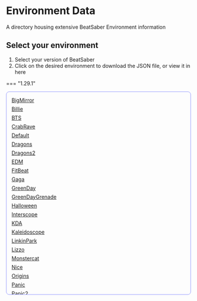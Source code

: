 <style>
.copy-list {
    max-height: 525px;
    overflow-y: auto;
    padding: 1em;
    border: 1px solid #ccc;
    border-color: rgb(141, 146, 255);
    border-radius: 8px;

    overscroll-behavior-y: contain;
}


.copy-link {
  display: block;
  margin-bottom: 0.5em;
  transition: transform 0.2s ease;
}

.copy-link:hover {
    transform: scale(1.005)
}


.action-link {
  display: none;
  margin-bottom: 0.5em;
  transition: transform 0.2s ease;
}

.action-link:hover {
    transform: scale(1.005)
}



#copy-status {
  padding: 0.5em 1em;
  border-radius: 6px;
  color:rgb(141, 146, 255);
  display: none;
}
</style>

# Environment Data
A directory housing extensive BeatSaber Environment information
## Select your environment

1. Select your version of BeatSaber
2. Click on the desired environment to download the JSON file, or view it in here


=== "1.29.1"
    <div class="copy-list">
      <a class="copy-link" href="#" onclick="setEnvDataParameters('1.29.1', 'BigMirror'); return false;">BigMirror</a>
      <a class="copy-link" href="#" onclick="setEnvDataParameters('1.29.1', 'Billie'); return false;">Billie</a>
      <a class="copy-link" href="#" onclick="setEnvDataParameters('1.29.1', 'BTS'); return false;">BTS</a>
      <a class="copy-link" href="#" onclick="setEnvDataParameters('1.29.1', 'CrabRave'); return false;">CrabRave</a>
      <a class="copy-link" href="#" onclick="setEnvDataParameters('1.29.1', 'Default'); return false;">Default</a>
      <a class="copy-link" href="#" onclick="setEnvDataParameters('1.29.1', 'Dragons'); return false;">Dragons</a>
      <a class="copy-link" href="#" onclick="setEnvDataParameters('1.29.1', 'Dragons2'); return false;">Dragons2</a>
      <a class="copy-link" href="#" onclick="setEnvDataParameters('1.29.1', 'EDM'); return false;">EDM</a>
      <a class="copy-link" href="#" onclick="setEnvDataParameters('1.29.1', 'FitBeat'); return false;">FitBeat</a>
      <a class="copy-link" href="#" onclick="setEnvDataParameters('1.29.1', 'Gaga'); return false;">Gaga</a>
      <a class="copy-link" href="#" onclick="setEnvDataParameters('1.29.1', 'GreenDay'); return false;">GreenDay</a>
      <a class="copy-link" href="#" onclick="setEnvDataParameters('1.29.1', 'GreenDayGrenade'); return false;">GreenDayGrenade</a>
      <a class="copy-link" href="#" onclick="setEnvDataParameters('1.29.1', 'Halloween'); return false;">Halloween</a>
      <a class="copy-link" href="#" onclick="setEnvDataParameters('1.29.1', 'Interscope'); return false;">Interscope</a>
      <a class="copy-link" href="#" onclick="setEnvDataParameters('1.29.1', 'KDA'); return false;">KDA</a>
      <a class="copy-link" href="#" onclick="setEnvDataParameters('1.29.1', 'Kaleidoscope'); return false;">Kaleidoscope</a>
      <a class="copy-link" href="#" onclick="setEnvDataParameters('1.29.1', 'LinkinPark'); return false;">LinkinPark</a>
      <a class="copy-link" href="#" onclick="setEnvDataParameters('1.29.1', 'Lizzo'); return false;">Lizzo</a>
      <a class="copy-link" href="#" onclick="setEnvDataParameters('1.29.1', 'Monstercat'); return false;">Monstercat</a>
      <a class="copy-link" href="#" onclick="setEnvDataParameters('1.29.1', 'Nice'); return false;">Nice</a>
      <a class="copy-link" href="#" onclick="setEnvDataParameters('1.29.1', 'Origins'); return false;">Origins</a>
      <a class="copy-link" href="#" onclick="setEnvDataParameters('1.29.1', 'Panic'); return false;">Panic</a>
      <a class="copy-link" href="#" onclick="setEnvDataParameters('1.29.1', 'Panic2'); return false;">Panic2</a>
      <a class="copy-link" href="#" onclick="setEnvDataParameters('1.29.1', 'Pyro'); return false;">Pyro</a>
      <a class="copy-link" href="#" onclick="setEnvDataParameters('1.29.1', 'RockMixtape'); return false;">RockMixtape</a>
      <a class="copy-link" href="#" onclick="setEnvDataParameters('1.29.1', 'Rocket'); return false;">Rocket</a>
      <a class="copy-link" href="#" onclick="setEnvDataParameters('1.29.1', 'Skrillex'); return false;">Skrillex</a>
      <a class="copy-link" href="#" onclick="setEnvDataParameters('1.29.1', 'TheSecond'); return false;">TheSecond</a>
      <a class="copy-link" href="#" onclick="setEnvDataParameters('1.29.1', 'TheWeeknd'); return false;">TheWeeknd</a>
      <a class="copy-link" href="#" onclick="setEnvDataParameters('1.29.1', 'Timbaland'); return false;">Timbaland</a>
      <a class="copy-link" href="#" onclick="setEnvDataParameters('1.29.1', 'Triangle'); return false;">Triangle</a>
      <a class="copy-link" href="#" onclick="setEnvDataParameters('1.29.1', 'Weave'); return false;">Weave</a>

    </div>

=== "1.34.2"
    <div class="copy-list">
      <a class="copy-link" href="#" onclick="setEnvDataParameters('1.34.2', 'BigMirror'); return false;">BigMirror</a>
      <a class="copy-link" href="#" onclick="setEnvDataParameters('1.34.2', 'Billie'); return false;">Billie</a>
      <a class="copy-link" href="#" onclick="setEnvDataParameters('1.34.2', 'BTS'); return false;">BTS</a>
      <a class="copy-link" href="#" onclick="setEnvDataParameters('1.34.2', 'CrabRave'); return false;">CrabRave</a>
      <a class="copy-link" href="#" onclick="setEnvDataParameters('1.34.2', 'Default'); return false;">Default</a>
      <a class="copy-link" href="#" onclick="setEnvDataParameters('1.34.2', 'Dragons'); return false;">Dragons</a>
      <a class="copy-link" href="#" onclick="setEnvDataParameters('1.34.2', 'Dragons2'); return false;">Dragons2</a>
      <a class="copy-link" href="#" onclick="setEnvDataParameters('1.34.2', 'EDM'); return false;">EDM</a>
      <a class="copy-link" href="#" onclick="setEnvDataParameters('1.34.2', 'FitBeat'); return false;">FitBeat</a>
      <a class="copy-link" href="#" onclick="setEnvDataParameters('1.34.2', 'Gaga'); return false;">Gaga</a>
      <a class="copy-link" href="#" onclick="setEnvDataParameters('1.34.2', 'GreenDay'); return false;">GreenDay</a>
      <a class="copy-link" href="#" onclick="setEnvDataParameters('1.34.2', 'GreenDayGrenade'); return false;">GreenDayGrenade</a>
      <a class="copy-link" href="#" onclick="setEnvDataParameters('1.34.2', 'Halloween'); return false;">Halloween</a>
      <a class="copy-link" href="#" onclick="setEnvDataParameters('1.34.2', 'Interscope'); return false;">Interscope</a>
      <a class="copy-link" href="#" onclick="setEnvDataParameters('1.34.2', 'KDA'); return false;">KDA</a>
      <a class="copy-link" href="#" onclick="setEnvDataParameters('1.34.2', 'Kaleidoscope'); return false;">Kaleidoscope</a>
      <a class="copy-link" href="#" onclick="setEnvDataParameters('1.34.2', 'Lattice'); return false;">Lattice</a>
      <a class="copy-link" href="#" onclick="setEnvDataParameters('1.34.2', 'LinkinPark'); return false;">LinkinPark</a>
      <a class="copy-link" href="#" onclick="setEnvDataParameters('1.34.2', 'LinkinPark2'); return false;">LinkinPark2</a>
      <a class="copy-link" href="#" onclick="setEnvDataParameters('1.34.2', 'Lizzo'); return false;">Lizzo</a>
      <a class="copy-link" href="#" onclick="setEnvDataParameters('1.34.2', 'Monstercat'); return false;">Monstercat</a>
      <a class="copy-link" href="#" onclick="setEnvDataParameters('1.34.2', 'Nice'); return false;">Nice</a>
      <a class="copy-link" href="#" onclick="setEnvDataParameters('1.34.2', 'Origins'); return false;">Origins</a>
      <a class="copy-link" href="#" onclick="setEnvDataParameters('1.34.2', 'Panic'); return false;">Panic</a>
      <a class="copy-link" href="#" onclick="setEnvDataParameters('1.34.2', 'Panic2'); return false;">Panic2</a>
      <a class="copy-link" href="#" onclick="setEnvDataParameters('1.34.2', 'Pyro'); return false;">Pyro</a>
      <a class="copy-link" href="#" onclick="setEnvDataParameters('1.34.2', 'Queen'); return false;">Queen</a>
      <a class="copy-link" href="#" onclick="setEnvDataParameters('1.34.2', 'RockMixtape'); return false;">RockMixtape</a>
      <a class="copy-link" href="#" onclick="setEnvDataParameters('1.34.2', 'Rocket'); return false;">Rocket</a>
      <a class="copy-link" href="#" onclick="setEnvDataParameters('1.34.2', 'Skrillex'); return false;">Skrillex</a>
      <a class="copy-link" href="#" onclick="setEnvDataParameters('1.34.2', 'TheRollingStones'); return false;">TheRollingStones</a>
      <a class="copy-link" href="#" onclick="setEnvDataParameters('1.34.2', 'TheSecond'); return false;">TheSecond</a>
      <a class="copy-link" href="#" onclick="setEnvDataParameters('1.34.2', 'TheWeeknd'); return false;">TheWeeknd</a>
      <a class="copy-link" href="#" onclick="setEnvDataParameters('1.34.2', 'Timbaland'); return false;">Timbaland</a>
      <a class="copy-link" href="#" onclick="setEnvDataParameters('1.34.2', 'Triangle'); return false;">Triangle</a>
      <a class="copy-link" href="#" onclick="setEnvDataParameters('1.34.2', 'Weave'); return false;">Weave</a>

    </div>

=== "1.37.1"

    <div class="copy-list">
      <a class="copy-link" href="#" onclick="setEnvDataParameters('1.37.1', 'BigMirror'); return false;">BigMirror</a>
      <a class="copy-link" href="#" onclick="setEnvDataParameters('1.37.1', 'Billie'); return false;">Billie</a>
      <a class="copy-link" href="#" onclick="setEnvDataParameters('1.37.1', 'BTS'); return false;">BTS</a>
      <a class="copy-link" href="#" onclick="setEnvDataParameters('1.37.1', 'Collider'); return false;">Collider</a>
      <a class="copy-link" href="#" onclick="setEnvDataParameters('1.37.1', 'CrabRave'); return false;">CrabRave</a>
      <a class="copy-link" href="#" onclick="setEnvDataParameters('1.37.1', 'DaftPunk'); return false;">DaftPunk</a>
      <a class="copy-link" href="#" onclick="setEnvDataParameters('1.37.1', 'Default'); return false;">Default</a>
      <a class="copy-link" href="#" onclick="setEnvDataParameters('1.37.1', 'Dragons'); return false;">Dragons</a>
      <a class="copy-link" href="#" onclick="setEnvDataParameters('1.37.1', 'Dragons2'); return false;">Dragons2</a>
      <a class="copy-link" href="#" onclick="setEnvDataParameters('1.37.1', 'EDM'); return false;">EDM</a>
      <a class="copy-link" href="#" onclick="setEnvDataParameters('1.37.1', 'FitBeat'); return false;">FitBeat</a>
      <a class="copy-link" href="#" onclick="setEnvDataParameters('1.37.1', 'Gaga'); return false;">Gaga</a>
      <a class="copy-link" href="#" onclick="setEnvDataParameters('1.37.1', 'GreenDay'); return false;">GreenDay</a>
      <a class="copy-link" href="#" onclick="setEnvDataParameters('1.37.1', 'GreenDayGrenade'); return false;">GreenDayGrenade</a>
      <a class="copy-link" href="#" onclick="setEnvDataParameters('1.37.1', 'Halloween'); return false;">Halloween</a>
      <a class="copy-link" href="#" onclick="setEnvDataParameters('1.37.1', 'HipHop'); return false;">HipHopMixtape</a>
      <a class="copy-link" href="#" onclick="setEnvDataParameters('1.37.1', 'Interscope'); return false;">Interscope</a>
      <a class="copy-link" href="#" onclick="setEnvDataParameters('1.37.1', 'Kaleidoscope'); return false;">Kaleidoscope</a>
      <a class="copy-link" href="#" onclick="setEnvDataParameters('1.37.1', 'KDA'); return false;">KDA</a>
      <a class="copy-link" href="#" onclick="setEnvDataParameters('1.37.1', 'Lattice'); return false;">Lattice</a>
      <a class="copy-link" href="#" onclick="setEnvDataParameters('1.37.1', 'LinkinPark'); return false;">LinkinPark</a>
      <a class="copy-link" href="#" onclick="setEnvDataParameters('1.37.1', 'LinkinPark2'); return false;">LinkinPark2</a>
      <a class="copy-link" href="#" onclick="setEnvDataParameters('1.37.1', 'Lizzo'); return false;">Lizzo</a>
      <a class="copy-link" href="#" onclick="setEnvDataParameters('1.37.1', 'Monstercat'); return false;">Monstercat</a>
      <a class="copy-link" href="#" onclick="setEnvDataParameters('1.37.1', 'Nice'); return false;">Nice</a>
      <a class="copy-link" href="#" onclick="setEnvDataParameters('1.37.1', 'Origins'); return false;">Origins</a>
      <a class="copy-link" href="#" onclick="setEnvDataParameters('1.37.1', 'Panic'); return false;">Panic</a>
      <a class="copy-link" href="#" onclick="setEnvDataParameters('1.37.1', 'Panic2'); return false;">Panic2</a>
      <a class="copy-link" href="#" onclick="setEnvDataParameters('1.37.1', 'Pyro'); return false;">Pyro</a>
      <a class="copy-link" href="#" onclick="setEnvDataParameters('1.37.1', 'Queen'); return false;">Queen</a>
      <a class="copy-link" href="#" onclick="setEnvDataParameters('1.37.1', 'Rocket'); return false;">Rocket</a>
      <a class="copy-link" href="#" onclick="setEnvDataParameters('1.37.1', 'RockMixtape'); return false;">RockMixtape</a>
      <a class="copy-link" href="#" onclick="setEnvDataParameters('1.37.1', 'Skrillex'); return false;">Skrillex</a>
      <a class="copy-link" href="#" onclick="setEnvDataParameters('1.37.1', 'TheRollingStones'); return false;">TheRollingStones</a>
      <a class="copy-link" href="#" onclick="setEnvDataParameters('1.37.1', 'TheSecond'); return false;">TheSecond</a>
      <a class="copy-link" href="#" onclick="setEnvDataParameters('1.37.1', 'TheWeeknd'); return false;">TheWeeknd</a>
      <a class="copy-link" href="#" onclick="setEnvDataParameters('1.37.1', 'Timbaland'); return false;">Timbaland</a>
      <a class="copy-link" href="#" onclick="setEnvDataParameters('1.37.1', 'Triangle'); return false;">Triangle</a>
      <a class="copy-link" href="#" onclick="setEnvDataParameters('1.37.1', 'Weave'); return false;">Weave</a>

    </div>

=== "1.39.1"
    
    <div class="copy-list">
      <a class="copy-link" href="#" onclick="setEnvDataParameters('1.39.1', 'BigMirror'); return false;">BigMirror</a>
      <a class="copy-link" href="#" onclick="setEnvDataParameters('1.39.1', 'Billie'); return false;">Billie</a>
      <a class="copy-link" href="#" onclick="setEnvDataParameters('1.39.1', 'Britney'); return false;">Britney</a>
      <a class="copy-link" href="#" onclick="setEnvDataParameters('1.39.1', 'BTS'); return false;">BTS</a>
      <a class="copy-link" href="#" onclick="setEnvDataParameters('1.39.1', 'Collider'); return false;">Collider</a>
      <a class="copy-link" href="#" onclick="setEnvDataParameters('1.39.1', 'CrabRave'); return false;">CrabRave</a>
      <a class="copy-link" href="#" onclick="setEnvDataParameters('1.39.1', 'DaftPunk'); return false;">DaftPunk</a>
      <a class="copy-link" href="#" onclick="setEnvDataParameters('1.39.1', 'Default'); return false;">Default</a>
      <a class="copy-link" href="#" onclick="setEnvDataParameters('1.39.1', 'Dragons'); return false;">Dragons</a>
      <a class="copy-link" href="#" onclick="setEnvDataParameters('1.39.1', 'Dragons2'); return false;">Dragons2</a>
      <a class="copy-link" href="#" onclick="setEnvDataParameters('1.39.1', 'EDM'); return false;">EDM</a>
      <a class="copy-link" href="#" onclick="setEnvDataParameters('1.39.1', 'FitBeat'); return false;">FitBeat</a>
      <a class="copy-link" href="#" onclick="setEnvDataParameters('1.39.1', 'Gaga'); return false;">Gaga</a>
      <a class="copy-link" href="#" onclick="setEnvDataParameters('1.39.1', 'GreenDay'); return false;">GreenDay</a>
      <a class="copy-link" href="#" onclick="setEnvDataParameters('1.39.1', 'GreenDayGrenade'); return false;">GreenDayGrenade</a>
      <a class="copy-link" href="#" onclick="setEnvDataParameters('1.39.1', 'Halloween'); return false;">Halloween</a>
      <a class="copy-link" href="#" onclick="setEnvDataParameters('1.39.1', 'HipHop'); return false;">HipHopMixtape</a>
      <a class="copy-link" href="#" onclick="setEnvDataParameters('1.39.1', 'Interscope'); return false;">Interscope</a>
      <a class="copy-link" href="#" onclick="setEnvDataParameters('1.39.1', 'Kaleidoscope'); return false;">Kaleidoscope</a>
      <a class="copy-link" href="#" onclick="setEnvDataParameters('1.39.1', 'KDA'); return false;">KDA</a>
      <a class="copy-link" href="#" onclick="setEnvDataParameters('1.39.1', 'Lattice'); return false;">Lattice</a>
      <a class="copy-link" href="#" onclick="setEnvDataParameters('1.39.1', 'LinkinPark'); return false;">LinkinPark</a>
      <a class="copy-link" href="#" onclick="setEnvDataParameters('1.39.1', 'LinkinPark2'); return false;">LinkinPark2</a>
      <a class="copy-link" href="#" onclick="setEnvDataParameters('1.39.1', 'Lizzo'); return false;">Lizzo</a>
      <a class="copy-link" href="#" onclick="setEnvDataParameters('1.39.1', 'Monstercat'); return false;">Monstercat</a>
      <a class="copy-link" href="#" onclick="setEnvDataParameters('1.39.1', 'Monstercat2'); return false;">Monstercat2</a>
      <a class="copy-link" href="#" onclick="setEnvDataParameters('1.39.1', 'Nice'); return false;">Nice</a>
      <a class="copy-link" href="#" onclick="setEnvDataParameters('1.39.1', 'Origins'); return false;">Origins</a>
      <a class="copy-link" href="#" onclick="setEnvDataParameters('1.39.1', 'Panic'); return false;">Panic</a>
      <a class="copy-link" href="#" onclick="setEnvDataParameters('1.39.1', 'Panic2'); return false;">Panic2</a>
      <a class="copy-link" href="#" onclick="setEnvDataParameters('1.39.1', 'Pyro'); return false;">Pyro</a>
      <a class="copy-link" href="#" onclick="setEnvDataParameters('1.39.1', 'Queen'); return false;">Queen</a>
      <a class="copy-link" href="#" onclick="setEnvDataParameters('1.39.1', 'Rocket'); return false;">Rocket</a>
      <a class="copy-link" href="#" onclick="setEnvDataParameters('1.39.1', 'RockMixtape'); return false;">RockMixtape</a>
      <a class="copy-link" href="#" onclick="setEnvDataParameters('1.39.1', 'Skrillex'); return false;">Skrillex</a>
      <a class="copy-link" href="#" onclick="setEnvDataParameters('1.39.1', 'TheRollingStones'); return false;">TheRollingStones</a>
      <a class="copy-link" href="#" onclick="setEnvDataParameters('1.39.1', 'TheSecond'); return false;">TheSecond</a>
      <a class="copy-link" href="#" onclick="setEnvDataParameters('1.39.1', 'TheWeeknd'); return false;">TheWeeknd</a>
      <a class="copy-link" href="#" onclick="setEnvDataParameters('1.39.1', 'Timbaland'); return false;">Timbaland</a>
      <a class="copy-link" href="#" onclick="setEnvDataParameters('1.39.1', 'Triangle'); return false;">Triangle</a>
      <a class="copy-link" href="#" onclick="setEnvDataParameters('1.39.1', 'Weave'); return false;">Weave</a>

    </div>

=== "1.40.0"

    <div class="copy-list">
      <a class="copy-link" href="#" onclick="setEnvDataParameters('1.40.0', 'BigMirror'); return false;">BigMirror</a>
      <a class="copy-link" href="#" onclick="setEnvDataParameters('1.40.0', 'Billie'); return false;">Billie</a>
      <a class="copy-link" href="#" onclick="setEnvDataParameters('1.40.0', 'Britney'); return false;">Britney</a>
      <a class="copy-link" href="#" onclick="setEnvDataParameters('1.40.0', 'BTS'); return false;">BTS</a>
      <a class="copy-link" href="#" onclick="setEnvDataParameters('1.40.0', 'Collider'); return false;">Collider</a>
      <a class="copy-link" href="#" onclick="setEnvDataParameters('1.40.0', 'CrabRave'); return false;">CrabRave</a>
      <a class="copy-link" href="#" onclick="setEnvDataParameters('1.40.0', 'DaftPunk'); return false;">DaftPunk</a>
      <a class="copy-link" href="#" onclick="setEnvDataParameters('1.40.0', 'Default'); return false;">Default</a>
      <a class="copy-link" href="#" onclick="setEnvDataParameters('1.40.0', 'Dragons'); return false;">Dragons</a>
      <a class="copy-link" href="#" onclick="setEnvDataParameters('1.40.0', 'Dragons2'); return false;">Dragons2</a>
      <a class="copy-link" href="#" onclick="setEnvDataParameters('1.40.0', 'EDM'); return false;">EDM</a>
      <a class="copy-link" href="#" onclick="setEnvDataParameters('1.40.0', 'FitBeat'); return false;">FitBeat</a>
      <a class="copy-link" href="#" onclick="setEnvDataParameters('1.40.0', 'Gaga'); return false;">Gaga</a>
      <a class="copy-link" href="#" onclick="setEnvDataParameters('1.40.0', 'GreenDay'); return false;">GreenDay</a>
      <a class="copy-link" href="#" onclick="setEnvDataParameters('1.40.0', 'GreenDayGrenade'); return false;">GreenDayGrenade</a>
      <a class="copy-link" href="#" onclick="setEnvDataParameters('1.40.0', 'Halloween'); return false;">Halloween</a>
      <a class="copy-link" href="#" onclick="setEnvDataParameters('1.40.0', 'HipHop'); return false;">HipHopMixtape</a>
      <a class="copy-link" href="#" onclick="setEnvDataParameters('1.40.0', 'Interscope'); return false;">Interscope</a>
      <a class="copy-link" href="#" onclick="setEnvDataParameters('1.40.0', 'Kaleidoscope'); return false;">Kaleidoscope</a>
      <a class="copy-link" href="#" onclick="setEnvDataParameters('1.40.0', 'KDA'); return false;">KDA</a>
      <a class="copy-link" href="#" onclick="setEnvDataParameters('1.40.0', 'Lattice'); return false;">Lattice</a>
      <a class="copy-link" href="#" onclick="setEnvDataParameters('1.40.0', 'LinkinPark'); return false;">LinkinPark</a>
      <a class="copy-link" href="#" onclick="setEnvDataParameters('1.40.0', 'LinkinPark2'); return false;">LinkinPark2</a>
      <a class="copy-link" href="#" onclick="setEnvDataParameters('1.40.0', 'Lizzo'); return false;">Lizzo</a>
      <a class="copy-link" href="#" onclick="setEnvDataParameters('1.40.0', 'Metallica'); return false;">Metallica</a>
      <a class="copy-link" href="#" onclick="setEnvDataParameters('1.40.0', 'Monstercat'); return false;">Monstercat</a>
      <a class="copy-link" href="#" onclick="setEnvDataParameters('1.40.0', 'Monstercat2'); return false;">Monstercat2</a>
      <a class="copy-link" href="#" onclick="setEnvDataParameters('1.40.0', 'Nice'); return false;">Nice</a>
      <a class="copy-link" href="#" onclick="setEnvDataParameters('1.40.0', 'Origins'); return false;">Origins</a>
      <a class="copy-link" href="#" onclick="setEnvDataParameters('1.40.0', 'Panic'); return false;">Panic</a>
      <a class="copy-link" href="#" onclick="setEnvDataParameters('1.40.0', 'Panic2'); return false;">Panic2</a>
      <a class="copy-link" href="#" onclick="setEnvDataParameters('1.40.0', 'Pyro'); return false;">Pyro</a>
      <a class="copy-link" href="#" onclick="setEnvDataParameters('1.40.0', 'Queen'); return false;">Queen</a>
      <a class="copy-link" href="#" onclick="setEnvDataParameters('1.40.0', 'RockMixtape'); return false;">RockMixtape</a>
      <a class="copy-link" href="#" onclick="setEnvDataParameters('1.40.0', 'Rocket'); return false;">Rocket</a>
      <a class="copy-link" href="#" onclick="setEnvDataParameters('1.40.0', 'Skrillex'); return false;">Skrillex</a>
      <a class="copy-link" href="#" onclick="setEnvDataParameters('1.40.0', 'TheRollingStones'); return false;">RollingStones</a>
      <a class="copy-link" href="#" onclick="setEnvDataParameters('1.40.0', 'TheSecond'); return false;">TheSecond</a>
      <a class="copy-link" href="#" onclick="setEnvDataParameters('1.40.0', 'TheWeeknd'); return false;">TheWeeknd</a>
      <a class="copy-link" href="#" onclick="setEnvDataParameters('1.40.0', 'Timbaland'); return false;">Timbaland</a>
      <a class="copy-link" href="#" onclick="setEnvDataParameters('1.40.0', 'Triangle'); return false;">Triangle</a>
      <a class="copy-link" href="#" onclick="setEnvDataParameters('1.40.0', 'Weave'); return false;">Weave</a>
      
    </div>

<a class="action-link" id="dlEnvData" href="#" onclick="downloadFromGithub(); return false;">Download EnvData</a>

<a class="action-link" id="viewEnvData" href="#" onclick="OpenEnvUtilityWindow(); return false;">View EnvData</a>

<hr>

??? info "Supported Components"
    99% of components will have a `Transform` component, but some may have more to help out with specific cases.

    **The following components will be listed with selected properties:**
    
    * **Transform**
    * * position
    * * localPosition
    * * rotation
    * * localRotation
    * * localScale
    * **TrackLaneRingsManager**
    * * ringCount
    * * ringPositionZStep
    * **MeshFilter**
    * * boundCenter
    * * boundSize
    * **TubeBloomPrePassLight**
    * * colorAlphaMultiplier
    * * bloomFogIntensityMultiplier
    * * length
    * * width
    * **TubeBloomPrePassLightWithId**
    * * tubeLightId
    * **DirectionalLightWithId**
    * * lightId
    * **Animator**
    * * animatorParameters
    * * animatorLayerNames
    * **LightManager**
    * * directionalLightDirections
    * * directionalLightPositions
    * **DirectionalLight**
    * * lightIntensity
    * * lightRadius
    * * lightRotation
    * **BakedReflectionProbe**
    * * probeSize
    * * probePosition
    * **SpriteLightWithId**
    * * spriteLightId
    * * intensity
    * **RectangleFakeGlow**
    * * rectangleSize
    * **RectangleFakeGlowWithLightId**
    * * rectangleLightId
    * **EnvironmentBrandingManager**
    * * brandingObjects
    * **ParticleSystemWithLightId**
    * * particleLightId
    * * particleLightIntensity
    * **InstancedMaterialLightWithId**
    * * materialLightId
    * * materialLightIntensity
    * **MeshCollider**
    * * meshBoundsCenter
    * * meshBoundsSize
    * **CustomBoundingBox**
    * * customBoundCenter
    * * customBoundSize
    * **Animation**
    * * clipFrameRate
    * * clipLength
    * **SmoothStepPositionEventEffect**
    * * minY
    * * maxY
    * * stepSize
    * * startPos
    * * easing
    * **LightGroupCircularLayouter**
    * * circularRadius
    * * circularAngle
    * * groupId
    * **SmoothStepPositionGroupEventEffect**
    * * groupMinY
    * * groupMaxY
    * * groupStepSize
    * * groupStartPos
    * * groupEasing

    **The following components will be listed *without* any properties listed:**

    * BloomFogEnvironment
    * EnvironmentSceneSetup
    * LightWithIdManager
    * Canvas
    * ParticleSystem
    * Spectrogram
    * BloomPrePassBackgroundColorsGradient
    * Mirror
    * SaberBurnMarkArea
    * TrackLaneRing
    * LightColorGroupEffectManager
    * LightRotationGroupEffectManager
    * LightGroup
    * LightGroupLinearLayouter
    * LightRotationGroup
    * ContinuousFireEffect
    * BurstFireEffect
    * LightmapLightWithIdsGroupEntry
    * FloatingTransformEffect
    * LightTranslationGroup
    * TransformSpectrogram
    * ColorArrayLightWithIds
    * LevelFailedTextOverride
    * MoveInDirectionEffect
    * TubeBloomPrePassLightCollisionEffect
    * TubeBloomPrePassLightReflectionEffect
    * MaterialLightWithId
    * BTSCharacterSpawnController
    * RigidBody
    * LightmapLightWithIds
    * ParticleSystemLightWithIds
    * GameObjectSwitchEventEffect
    * FloorLightTilesGrid
    * LightColorGroup
    * LightColorGroupParent
    * SpectrogramRow
    * VideoPlayer
    * TransformLayouter
    * CloudsMeshGenerator
<hr>

## PAQ
Lets call this one "Potentially-Asked-Questions" because this like just came public..
??? info "WHAT IS THIS?"
    "Environment Data" (Pending revolutionary rebranding) is a JSON file similar to chroma logs, but contains significantly more information.
    
    Ever want the position or rotation of an object? Ever want the collider bounds of an object? You will probably love this.

    <hr>

    Each environment here is represented as a JSON file.
    <br> It consists of:

    **Environment Data** <br> : (Environment titles, colorScheme, and default fog parameters)

    **Object Data** <br> :  (Name, Chroma ID, and a select-list of components)

    <hr>

    !!! example "EnvironmentData Example"
        ```json
        {
          "environmentData": {
            "environmentTitle": "The First",
            "environmentId": "DefaultEnvironment",
            "colorScheme": {
              "colorLeft": [float,float,float],
              "colorRight": [float,float,float],
              "envColorLeft": [float,float,float],
              "envColorRight": [float,float,float],
              "obstacleColor": [float,float,float],
              "envColorLeftBoost": [float,float,float],
              "envColorRightBoost": [float,float,float]
            },
            "fogParams": {
              "offset": float,
              "height": float,
              "startY": float,
              "attenuation": float
            }
          },
          "objects": [
            {
              "name": "GameObject Name",
              "id": "ChromaID",
              "components": {
                "Transform": {
                  "position": [float,float,float],
                  "localPosition": [float,float,float],
                  "rotation": [float,float,float],
                  "localRotation": [float,float,float],
                  "scale": [float,float,float]
                },
                "OtherComponent": {}
              }
            }
          ]
        }
        ```

        > In the future, there will be an API that allows you to access this data from your scripts with a fully functional, easy-to-use class interface. Is this cool? plsbecoolthistookmesolongtocreate


??? info "Which versions of BeatSaber are sampled?"
    The following versions are currently sampled:

    - 1.29.1
    - 1.34.2
    - 1.37.1
    - 1.39.1
    - 1.40.0
<hr>

??? warning "Download buttons dont work?"
    If the download button doesn't work for you, please refer to the [chroodle repository](https://github.com/UGEcko/Chroodle/tree/main/EnvironmentData) on github where the files are sourced from